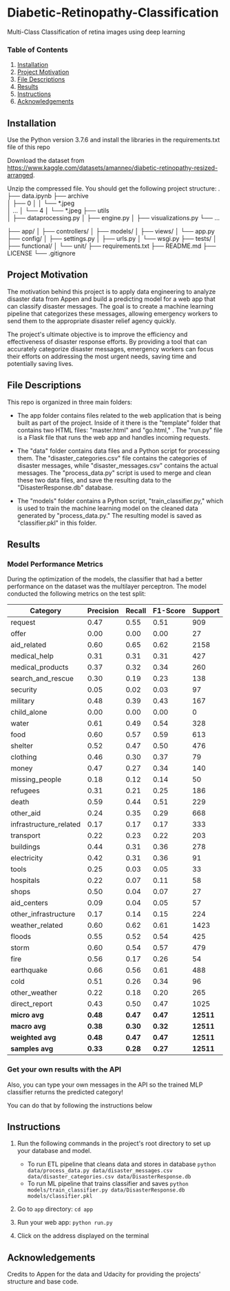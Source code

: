 # Diabetic-Retinopathy-Classification
Multi-Class Classification of retina images using deep learning

### Table of Contents
1. [Installation](#installation)
2. [Project Motivation](#motivation)
3. [File Descriptions](#files)
4. [Results](#results)
5. [Instructions](#instructions)
5. [Acknowledgements](#acknowledgements)

## Installation <a name="installation"></a>

Use the Python version 3.7.6 and install the libraries in the requirements.txt file of this repo

Download the dataset from https://www.kaggle.com/datasets/amanneo/diabetic-retinopathy-resized-arranged.

Unzip the compressed file. You should get the following project structure:
    .
    ├── data.ipynb
    ├── archive       
    │   ├── 0 
    │   │   └── *.jpeg        
    │   ...
    │   └── 4 
    │       └── *.jpeg 
    ├── utils       
    │   ├── dataprocessing.py
    │   ├── engine.py
    │   ├── visualizations.py
    └── ...

├── app/
│   ├── controllers/
│   ├── models/
│   ├── views/
│   └── app.py
├── config/
│   ├── settings.py
│   ├── urls.py
│   └── wsgi.py
├── tests/
│   ├── functional/
│   └── unit/
├── requirements.txt
├── README.md
├── LICENSE
└── .gitignore




## Project Motivation<a name="motivation"></a>

The motivation behind this project is to apply data engineering to analyze disaster data from Appen and build a predicting model for a web app that can classify disaster messages. The goal is to create a machine learning pipeline that categorizes these messages, allowing emergency workers to send them to the appropriate disaster relief agency quickly.

The project's ultimate objective is to improve the efficiency and effectiveness of disaster response efforts. By providing a tool that can accurately categorize disaster messages, emergency workers can focus their efforts on addressing the most urgent needs, saving time and potentially saving lives.

## File Descriptions <a name="files"></a>

This repo is organized in three main folders:
- The app folder contains files related to the web application that is being built as part of the project. Inside of it there is the "template" folder that contains two HTML files: "master.html" and "go.html," . The "run.py" file is a Flask file that runs the web app and handles incoming requests.

- The "data" folder contains data files and a Python script for processing them. The "disaster_categories.csv" file contains the categories of disaster messages, while "disaster_messages.csv" contains the actual messages. The "process_data.py" script is used to merge and clean these two data files, and save the resulting data to the "DisasterResponse.db" database.

- The "models" folder contains a Python script, "train_classifier.py," which is used to train the machine learning model on the cleaned data generated by "process_data.py." The resulting model is saved as "classifier.pkl" in this folder.

## Results<a name="results"></a>

### Model Performance Metrics 

During the optimization of the models, the classifier that had a better performance on the dataset was the multilayer perceptron. The model conducted the following metrics on the test split:

| Category               | Precision | Recall   | F1-Score | Support   |
|------------------------|-----------|----------|----------|-----------|
| request                | 0.47      | 0.55     | 0.51     | 909       |
| offer                  | 0.00      | 0.00     | 0.00     | 27        |
| aid_related            | 0.60      | 0.65     | 0.62     | 2158      |
| medical_help           | 0.31      | 0.31     | 0.31     | 427       |
| medical_products       | 0.37      | 0.32     | 0.34     | 260       |
| search_and_rescue      | 0.30      | 0.19     | 0.23     | 138       |
| security               | 0.05      | 0.02     | 0.03     | 97        |
| military               | 0.48      | 0.39     | 0.43     | 167       |
| child_alone            | 0.00      | 0.00     | 0.00     | 0         |
| water                  | 0.61      | 0.49     | 0.54     | 328       |
| food                   | 0.60      | 0.57     | 0.59     | 613       |
| shelter                | 0.52      | 0.47     | 0.50     | 476       |
| clothing               | 0.46      | 0.30     | 0.37     | 79        |
| money                  | 0.47      | 0.27     | 0.34     | 140       |
| missing_people         | 0.18      | 0.12     | 0.14     | 50        |
| refugees               | 0.31      | 0.21     | 0.25     | 186       |
| death                  | 0.59      | 0.44     | 0.51     | 229       |
| other_aid              | 0.24      | 0.35     | 0.29     | 668       |
| infrastructure_related | 0.17      | 0.17     | 0.17     | 333       |
| transport              | 0.22      | 0.23     | 0.22     | 203       |
| buildings              | 0.44      | 0.31     | 0.36     | 278       |
| electricity            | 0.42      | 0.31     | 0.36     | 91        |
| tools                  | 0.25      | 0.03     | 0.05     | 33        |
| hospitals              | 0.22      | 0.07     | 0.11     | 58        |
| shops                  | 0.50      | 0.04     | 0.07     | 27        |
| aid_centers            | 0.09      | 0.04     | 0.05     | 57        |
| other_infrastructure   | 0.17      | 0.14     | 0.15     | 224       |
| weather_related        | 0.60      | 0.62     | 0.61     | 1423      |
| floods                 | 0.55      | 0.52     | 0.54     | 425       |
| storm                  | 0.60      | 0.54     | 0.57     | 479       |
| fire                   | 0.56      | 0.17     | 0.26     | 54        |
| earthquake             | 0.66      | 0.56     | 0.61     | 488       |
| cold                   | 0.51      | 0.26     | 0.34     | 96        |
| other_weather          | 0.22      | 0.18     | 0.20     | 265       |
| direct_report          | 0.43      | 0.50     | 0.47     | 1025      |
| **micro avg**          | **0.48**  | **0.47** | **0.47** | **12511** |
| **macro avg**          | **0.38**  | **0.30** | **0.32** | **12511** |
| **weighted avg**       | **0.48**  | **0.47** | **0.47** | **12511** |
| **samples avg**        | **0.33**  | **0.28** | **0.27** | **12511** |

### Get your own results with the API

Also, you can type your own messages in the API so the trained MLP classifier returns the predicted category!

You can do that by following the instructions below

## Instructions <a name="instructions"></a>
1. Run the following commands in the project's root directory to set up your database and model.

    - To run ETL pipeline that cleans data and stores in database
        `python data/process_data.py data/disaster_messages.csv data/disaster_categories.csv data/DisasterResponse.db`
    - To run ML pipeline that trains classifier and saves
        `python models/train_classifier.py data/DisasterResponse.db models/classifier.pkl`

2. Go to `app` directory: `cd app`

3. Run your web app: `python run.py`

4. Click on the address displayed on the terminal

## Acknowledgements<a name="acknowledgements"></a>

Credits to Appen for the data and Udacity for providing the projects' structure and base code.
